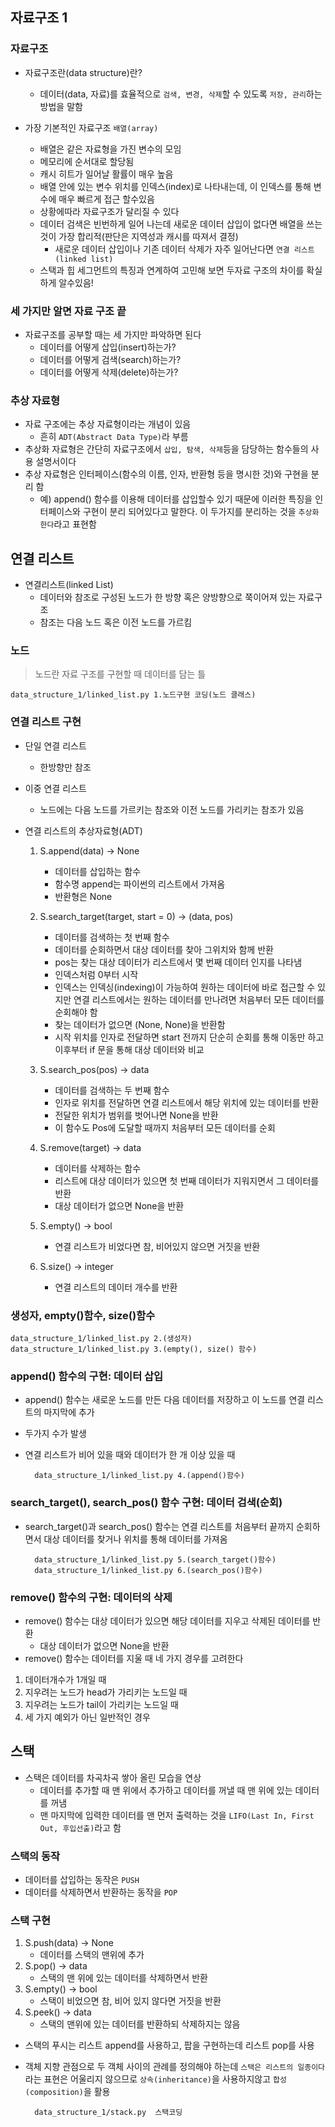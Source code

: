 ## 자료구조 1

### 자료구조
+ 자료구조란(data structure)란?
	+ 데이터(data, 자료)를 효율적으로 `검색, 변경, 삭제`할 수 있도록 `저장, 관리`하는 방법을 말함

+ 가장 기본적인 자료구조 `배열(array)`
	+ 배열은 같은 자료형을 가진 변수의 모임
	+ 메모리에 순서대로 할당됨
	+ 캐시 히트가 일어날 활률이 매우 높음
	+ 배열 안에 있는 변수 위치를 인덱스(index)로 나타내는데, 이 인덱스를 통해 변수에 매우 빠르게 접근 할수있음
	+ 상황에따라 자료구조가 달리질 수 있다
	+ 데이터 검색은 빈번하게 일어 나는데 새로운 데이터 삽입이 없다면 배열을 쓰는 것이 가장 합리적(판단은 지역성과 캐시를 따져서 결정)
		+ 새로운 데이터 삽입이나 기존 데이터 삭제가 자주 일어난다면 `연결 리스트(linked list)`
	+ 스택과 힙 세그먼트의 특징과 연계하여 고민해 보면 두자료 구조의 차이를 확실하게 알수있음!

### 세 가지만 알면 자료 구조 끝
+ 자료구조를 공부할 때는 세 가지만 파악하면 된다
	+ 데이터를 어떻게 삽입(insert)하는가?
	+ 데이터를 어떻게 검색(search)하는가?
	+ 데이터를 어떻게 삭제(delete)하는가?

### 추상 자료형
+ 자료 구조에는 추상 자료형이라는 개념이 있음
	+ 흔히 `ADT(Abstract Data Type)`라 부름
+ 추상화 자료형은 간단히 자료구조에서 `삽입, 탐색, 삭제`등을 담당하는 함수들의 사용 설명서이다
+ 추상 자료형은 인터페이스(함수의 이름, 인자, 반환형 등을 명시한 것)와 구현을 분리 함
 	+ 예) append() 함수를 이용해 데이터를 삽입할수 있기 때문에 이러한 특징을 인터페이스와 구현이 분리 되어있다고 말한다. 이 두가지를 분리하는 것을 `추상화한다`라고 표현함
 	
 
## 연결 리스트
+ 연결리스트(linked List)
	+ 데이터와 참조로 구성된 노드가 한 방향 혹은 양방향으로 쭉이어져 있는 자료구조
	+ 참조는 다음 노드 혹은 이전 노드를 가르킴

### 노드
> 노드란 자료 구조를 구현할 때 데이터를 담는 틀

	data_structure_1/linked_list.py 1.노드구현 코딩(노드 클래스)


### 연결 리스트 구현
+ 단일 연결 리스트
	+ 한방향만 참조
+ 이중 연결 리스트
	+ 노드에는 다음 노드를 가르키는 참조와 이전 노드를 가리키는 참조가 있음

+ 연결 리스트의 추상자료형(ADT)
	1. S.append(data) -> None
		+ 데이터를 삽입하는 함수
		+ 함수명 append는 파이썬의 리스트에서 가져옴
		+ 반환형은 None
	
	2. S.search_target(target, start = 0) -> (data, pos)
		+ 데이터를 검색하는 첫 번째 함수
		+ 데이터를 순회하면서 대상 데이터를 찾아 그위치와 함께 반환
		+ pos는 찾는 대상 데이터가 리스트에서 몇 번째 데이터 인지를 나타냄
		+ 인덱스처럼 0부터 시작
		+ 인덱스는 인덱싱(indexing)이 가능하여 원하는 데이터에 바로 접근할 수 있지만 연결 리스트에서는 원하는 데이터를 만나려면 처음부터 모든 데이터를 순회해야 함
		+ 찾는 데이터가 없으면 (None, None)을 반환함
		+ 시작 위치를 인자로 전달하면 start 전까지 단순히 순회를 통해 이동만 하고 이후부터 if 문을 통해 대상 데이터와 비교
	3. S.search_pos(pos) -> data
		+ 데이터를 검색하는 두 번째 함수
		+ 인자로 위치를 전달하면 연결 리스트에서 해당 위치에 있는 데이터를 반환
		+ 전달한 위치가 범위를 벗어나면 None을 반환
		+ 이 함수도 Pos에 도달할 때까지 처음부터 모든 데이터를 순회
	4. S.remove(target) -> data
		+ 데이터를 삭제하는 함수
		+ 리스트에 대상 데이터가 있으면 첫 번째 데이터가 지워지면서 그 데이터를 반환
		+ 대상 데이터가 없으면 None을 반환
	5. S.empty() -> bool
		+ 연결 리스트가 비었다면 참, 비어있지 않으면 거짓을 반환
	6. S.size() -> integer
		+ 연결 리스트의 데이터 개수를 반환
	
### 생성자, empty()함수, size()함수
	data_structure_1/linked_list.py 2.(생성자) 
	data_structure_1/linked_list.py 3.(empty(), size() 함수)
	
	
### append() 함수의 구현: 데이터 삽입
+ append() 함수는 새로운 노드를 만든 다음 데이터를 저장하고 이 노드를 연결 리스트의 마지막에 추가
+ 두가지 수가 발생
+ 연결 리스트가 비어 있을 때와 데이터가 한 개 이상 있을 때

		data_structure_1/linked_list.py 4.(append()함수) 
	
### search_target(), search_pos() 함수 구현: 데이터 검색(순회)
+ search_target()과 search_pos() 함수는 연결 리스트를 처음부터 끝까지 순회하면서 대상 데이터를 찾거나 위치를 통해 데이터를 가져옴

		data_structure_1/linked_list.py 5.(search_target()함수) 
		data_structure_1/linked_list.py 6.(search_pos()함수) 
		
		
### remove() 함수의 구현: 데이터의 삭제
+ remove() 함수는 대상 데이터가 있으면 해당 데이터를 지우고 삭제된 데이터를 반환
	+ 대상 데이터가 없으면 None을 반환
+ remove() 함수는 데이터를 지울 때 네 가지 경우를 고려한다
 1. 데이터개수가 1개일 때
 2. 지우려는 노드가 head가 가리키는 노드일 때
 3. 지우려는 노드가 tail이 가리키는 노드일 때
 4. 세 가지 예외가 아닌 일반적인 경우

## 스택
+ 스택은 데이터를 차곡차곡 쌓아 올린 모습을 연상
	+ 데이터를 추가할 때 맨 위에서 추가하고 데이터를 꺼낼 때 맨 위에 있는 데이터를 꺼냄
	+ 맨 마지막에 입력한 데이터를 맨 먼저 출력하는 것을 `LIFO(Last In, First Out, 후입선출)`라고 함


### 스택의 동작
+ 데이터를 삽입하는 동작은 `PUSH`
+ 데이터를 삭제하면서 반환하는 동작을 `POP`


### 스택 구현
1. S.push(data) -> None
	+ 데이터를 스택의 맨위에 추가
2. S.pop() -> data
	+ 스택의 맨 위에 있는 데이터를 삭제하면서 반환
3. S.empty() -> bool
	+ 스택이 비었으면 참, 비어 있지 않다면 거짓을 반환
4. S.peek() -> data
	+ 스택의 맨위에 있는 데이터를 반환하되 삭제하지는 않음

+ 스택의 푸시는 리스트 append를 사용하고, 팝을 구현하는데 리스트 pop를 사용
+ 객체 지향 관점으로 두 객체 사이의 관례를 정의해야 하는데 `스택은 리스트의 일종이다`라는 표현은 어울리지 않으므로 `상속(inheritance)`을 사용하지않고 `합성(composition)`을 활용


		data_structure_1/stack.py  스택코딩

